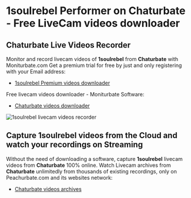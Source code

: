 # 1soulrebel Performer on Chaturbate - Free LiveCam videos downloader

## Chaturbate Live Videos Recorder

Monitor and record livecam videos of **1soulrebel** from **Chaturbate** with Moniturbate.com
Get a premium trial for free by just and only registering with your Email address:
* [1soulrebel Premium videos downloader](https://moniturbate.com/request-demo-licence-key.html)

Free livecam videos downloader - Moniturbate Software:
* [Chaturbate videos downloader](https://moniturbate.com/moniturbate-download-software.html)

![1soulrebel livecam videos recorder](https://peachurnet.com/templates/moniturbate-software.png)


## Capture 1soulrebel videos from the Cloud and watch your recordings on Streaming

Without the need of downloading a software, capture **1soulrebel** livecam videos from **Chaturbate** 100% online.
Watch Livecam archives from **Chaturbate** unlimitedly from thousands of existing recordings, only on Peachurbate.com and its websites network:
* [Chaturbate videos archives](https://peachurnet.com/)